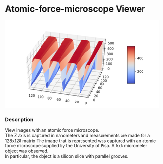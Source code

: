 # Atomic-force-microscope Viewer

![Image](silicon.png)



### Description
View images with an atomic force microscope. <br>
The Z axis is captured in nanometers and measurements are made for a 128x128 matrix
The image that is represented was captured with an atomic force microscope supplied by the University of Pisa.
A 5x5 micrometer object was observed. <br>
In particular, the object is a silicon slide with parallel grooves.
